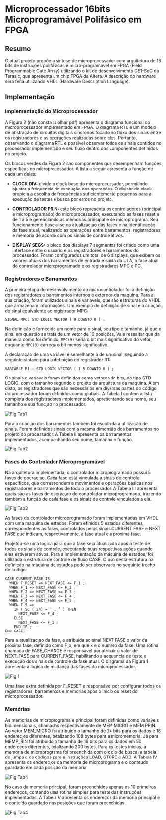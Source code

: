 # Microprocessador 16bits Microprogramável Polifásico em FPGA

## Resumo
O atual projeto propõe a sintese de microprocessador com arquitetura de 16 bits de instruções polifásicas e micro-programavel em FPGA  (Field Programmable Gate Array) utilizando o kit de desenvolvimento DE1-SoC da Terasic, que apresenta um chip FPGA da Altera. A descrição do hardware será feita utilizando VHDL (Hardware Description Language).


## Implementação

### Implementação do Microprocessador

A Figura 2 (não consta :x olhar pdf) apresenta o diagrama funcional do microprocessador implementado em FPGA. O diagrama RTL é um  modelo de abstração de circuitos digitais síncronos focado no fluxo dos sinais entre os registradores e as operações realizadas sobre eles. Portanto, observando o diagrama RTL e possível observar todos os sinais contidos no processador implementado e seu fluxo dentro dos componentes definidos no projeto.

Os blocos verdes da Figura 2 sao componentes que desempenham funções específicas no microprocessador. A lista a seguir apresenta a função de cada um deles: 

* **CLOCK DIV:** 
divide o clock base do microprocessador, permitindo ajustar a frequencia de execução das 
operações. O divisor de clock propicia a escolha de frequências suficientemente pequenas para a execução
de testes e busca por erros no projeto.

* **CONTROLADOR PRIN:**
este bloco representa os controladores (principal e microprogramado) do microprocessador, executando as fases reset e de 1 a 5 e gerenciando as memorias principal e de microprograma. 
Seu funcionamento baseia-se na atualizac¸ao das fases e na identificação da fase atual, realizando as operações
entre barramentos, registradores e memoria de acordo com os sinais de controle ativos.

* **DISPLAY SEGS:**
o bloco dos displays 7 segmentos foi criado como uma interface entre o usuario e os registradores e barramentos do processador. Foram configurados um total de 6 displays, que exibem os valores atuais dos barramentos de entrada e saída da ULA, a fase atual do controlador microprogramado e os registradores MPC e PC.

### Registradores e Barramentos

A primeira etapa do desenvolvimento do microcontrolador foi a definição dos registradores e barramentos internos e externos da maquina. Para a sua criação, foram utilizados sinais e variaveis, que são estruturas do VHDL que armazenam informações. Um exemplo de definição de sinal e a criação do sinal equivalente ao registrador MPC: 

`SIGNAL MPC: STD LOGIC VECTOR ( 9 DOWNTO 0 ) ;`

Na definição e fornecido um nome para o sinal, seu tipo e tamanho, já que o sinal em questão se trata de um vetor de 10 posições. Vale ressaltar que da maneira como foi definido, `MPC(9)` seria o bit mais significativo do vetor, enquanto
`MPC(0)` carrega o bit menos significativo.

A declaração de uma variável  é semelhante à de um sinal, seguindo a seguinte sintaxe para a definição do registrador 
R1:

`VARIABLE R1 : STD LOGIC VECTOR ( 1 5 DOWNTO 0 ) ;`

Os sinais e variaveis foram definidos como vetores de  bits, do tipo STD LOGIC, com o tamanho segundo o projeto da arquitetura da maquina. Além disto, os registradores que são necessários em diversas partes do código do processador foram definidos como globais. A Tabela I contem a lista completa dos registradores implementados, apresentando seu nome, seu tamanho e sua func¸ao no processador. 

![Fig Tab1](http://prntscr.com/etdwi4)

Para a criac¸ao dos barramentos também foi escolhida a utilização de sinais. Foram definidos sinais com a mesma dimensão dos barramentos no projeto do processador. A Tabela II apresenta os barramentos implementados, acompanhando seu nome, tamanho e função.

![Fig Tab2](http://prntscr.com/etdx2w)

### Fases do Controlador Microprogramável

Na arquitetura implementada, o controlador microprogramado possui 5 fases de operac¸ao. Cada fase está vinculada a sinais de controle específicos, que correspondem a movimentos e operações básicas nos registradores e barramentos de todo o processador. A Tabela III apresenta quais são as fases de operac¸ao do controlador microprogramado, trazendo também a função de cada fase e os sinais de controle vinculados a ela.

![Fig Tab3](http://prntscr.com/etdxoj)

As fases do controlador microprogramado foram implementadas em VHDL com uma maquina de estados. Foram efinidos 5 estados diferentes correspondentes as fases, controlados pelos sinais CURRENT FASE e NEXT FASE que indicam, respectivamente, a fase atual e a proxima fase. 

Projetou-se uma logica para que a fase seja atualizada após o teste de todos os sinais de controle, executando suas respectivas ações quando eles estiverem ativos. Para a implementação da máquina de estados, foi utilizada a estrutura de controle de fluxo CASE. O uso desta estrutura na definição na máquina de estados pode ser observado no seguinte trecho de codigo: 

```
CASE CURRENT_FASE IS
  WHEN F_RESET => NEXT_FASE <= F_1 ;
  WHEN F_1 => NEXT_FASE <= F_2 ;
  WHEN F_2 => NEXT_FASE <= F_3 ;
  WHEN F_3 => NEXT_FASE <= F_4 ;
  WHEN F_4 => NEXT_FASE <= F_5 ;
  WHEN F_5 =>
    IF ( SC ( 24) = ’ 1 ’ ) THEN
      NEXT_FASE <= F_4 ;
    ELSE
      NEXT_FASE <= F_1 ;
    END IF ;
END CASE;
```
Para a atualizac¸ao da fase, e atribuida ao sinal NEXT FASE o valor da proxima fase, definido como  F_x, em que x e o numero da fase. Uma rotina chamada de FASE_CHANGE é responsavel por atribuir o valor de NEXT_FASE para CURRENT_FASE, habilitando a sequencia de teste e execução dos sinais de controle da fase atual. O diagrama da Figura 1 apresenta a logica de mudança das fases do microprocessador.

![Fig 1](http://prntscr.com/etdziy)

Uma fase extra definida por F_RESET e responsável por configurar todos os registradores, barramentos e memorias após o início ou reset do microprocessador.

### Memórias

As memorias de microprograma e principal foram definidas como variaveis bidimensionais, chamadas respectivamente de MEM MICRO e MEM PRIN. Ao vetor MEM_MICRO foi atribuído o tamanho de 24 bits para os dados e 18 enderec¸os diferentes, totalizando 108 bytes para a micromemoria. Já para  MEMP_RIN foi atribuído o tamanho de 16 bits para os dados em 50 endereços diferentes, totalizando 200 bytes.
Para os testes inicias, a memoria de microprograma foi preenchida com o ciclo de busca, a tabela de jumps e os codigos para a instruções LOAD, STORE e ADD. A Tabela IV apresenta os enderec¸os da memoria de microprograma e o conteudo guardado em cada posição da memória.

![Fig Tab4](http://prntscr.com/ete0zc)

No caso da memoria principal, foram preenchidos apenas os 10 primeiros endereços, contendo uma rotina simples para teste das instruções implementadas. A Tabela V apresenta os endereços da memoria principal e o conteído guardado nas posições que foram preenchidas.

![Fig Tab4](http://prntscr.com/ete1gn)
